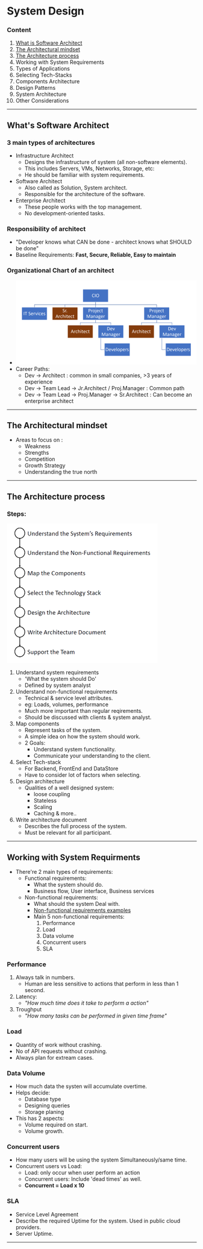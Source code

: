 # System Design

### Content

1. [What is Software Architect](https://github.com/RukshanDias/System-Design/tree/WorkingBranch#whats-software-architect)
2. [The Architectural mindset](https://github.com/RukshanDias/System-Design/tree/WorkingBranch#the-architectural-mindset)
3. [The Architecture process](https://github.com/RukshanDias/System-Design/tree/WorkingBranch#the-architecture-process)
4. Working with System Requirements
5. Types of Applications
6. Selecting Tech-Stacks
7. Components Architecture
8. Design Patterns
9. System Architecture
10. Other Considerations

---

## What's Software Architect

### 3 main types of architectures

-   Infrastructure Architect
    -   Designs the infrastructure of system (all non-software elements).
    -   This includes Servers, VMs, Networks, Storage, etc:
    -   He should be familiar with system requirements.
-   Software Architect
    -   Also called as Solution, System architect.
    -   Responsible for the architecture of the software.
-   Enterprise Architect
    -   These people works with the top management.
    -   No development-oriented tasks.

### Responsibility of architect

-   "Developer knows what CAN be done - architect knows what SHOULD be done"
-   Baseline Requirements: **Fast, Secure, Reliable, Easy to maintain**

### Organizational Chart of an architect

-   ![Architect organization chart](imgs/architect%20organisation%20chart.png)
-   Career Paths:
    -   Dev -> Architect : common in small companies, >3 years of experience
    -   Dev -> Team Lead -> Jr.Architect / Proj.Manager : Common path
    -   Dev -> Team Lead -> Proj.Manager -> Sr.Architect : Can become an enterprise architect

---

## The Architectural mindset
- Areas to focus on :
    - Weakness
    - Strengths
    - Competition
    - Growth Strategy
    - Understanding the true north

---

## The Architecture process
### Steps:
<img src="imgs/architectural%20process.png" alt="architectural process steps" width="400"/>

1. Understand system requirements
    - 'What the system should Do'
    - Defined by system analyst
2. Understand non-functional requirements
    - Technical & service level attributes.
    - eg: Loads, volumes, performance
    - Much more important than regular reqirements.
    - Should be discussed with clients & system analyst.
3. Map components
    - Represent tasks of the system.
    - A simple idea on how the system should work.
    - 2 Goals:
        - Understand system functionality.
        - Communicate your understanding to the client.
4. Select Tech-stack
    - For Backend, FrontEnd and DataStore
    - Have to consider lot of factors when selecting.
5. Design architecture
    - Qualities of a well designed system:
        - loose coupling
        - Stateless
        - Scaling
        - Caching & more..
6. Write architecture document
    - Describes the full process of the system.
    - Must be relevant for all participant.

---
## Working with System Requirments

- There're 2 main types of requirements:
    - Functional requirements:
        - What the system should do.
        - Business flow, User interface, Business services
    - Non-functional requirements:
        - What should the system Deal with.
        - [Non-functional requirements examples](https://en.wikipedia.org/wiki/Non-functional_requirement#Examples)
        - Main 5 non-functional requirements:
            1. Performance
            2. Load
            3. Data volume
            4. Concurrent users
            5. SLA
         
### Performance
1. Always talk in numbers.
    - Human are less sensitive to actions that perform in less than 1 second.
2. Latency:
    - *"How much time does it take to perform a action"*
3. Troughput
    - *"How many tasks can be performed in given time frame"*
  
### Load
- Quantity of work without crashing.
- No of API requests without crashing.
- Always plan for extream cases.

### Data Volume
- How much data the systen will accumulate overtime.
- Helps decide:
    - Database type
    - Designing queries
    - Storage planing
- This has 2 aspects:
    - Volume required on start.
    - Volume growth.
 
### Concurrent users
- How many users will be using the system Simultaneously/same time.
- Concurrent users vs Load:
    - Load: only occur when user perform an action
    - Concurrent users: Include 'dead times' as well.
    - **Concurrent = Load x 10**
 
### SLA
- Service Level Agreement
- Describe the required Uptime for the system. Used in public cloud providers.
- Server Uptime.

---
